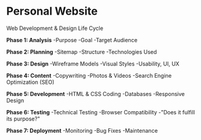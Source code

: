 # Personal Website

Web Development & Design Life Cycle

**Phase 1: Analysis**
    -Purpose
    -Goal
    -Target Audience

**Phase 2: Planning**
    -Sitemap
    -Structure
    -Technologies Used

**Phase 3: Design**
    -Wireframe Models
    -Visual Styles
    -Usability, UI, UX

**Phase 4: Content**
    -Copywriting
    -Photos & Videos
    -Search Engine Optimization (SEO)

**Phase 5: Development**
    -HTML & CSS Coding
    -Databases
    -Responsive Design

**Phase 6: Testing**
    -Technical Testing
    -Browser Compatibility
    -"Does it fulfill its purpose?"

**Phase 7: Deployment**
    -Monitoring
    -Bug Fixes
    -Maintenance
